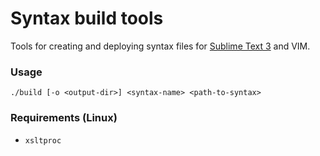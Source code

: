 # Syntax build tools

Tools for creating and deploying syntax files for [Sublime Text 3][st3] and VIM.

### Usage
`./build [-o <output-dir>] <syntax-name> <path-to-syntax>`

### Requirements (Linux)
- `xsltproc`

[st3]: http://www.sublimetext.com/
